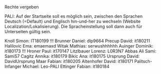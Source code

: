 Rechte vergeben

PALI: Auf der Startseite soll es möglich sein, zwischen den Sprachen Deutsch (=Default) und Englisch hin-und-her zu wechseln (Website Localization/Lokalisierung). Die Spracheinstellung soll dann auch für Unterseiten gültig sein.


Knoll Simon: IT180199 !!!
Brunner Daniel: dlp9664
Precup David: it180211
Halilovic Ema:  emaemaxd
Witak Mathias: serwushhhhhh
Auinger Dominik: it180173 !!!
Hroner Paul: it170147
Litzlbauer Lorenz: L0R3N7
Abbas Ali Sami: SamiS7
Cagitz Annika: it180179
Bikic Ana: it180175
Ursprung David: DavidUrsprung
Maar Fabian: it180205
Altenhofer David: it180171
Palitsch-Infanger Michael: Leo-PALI
Ettinger Fabian: it180184
